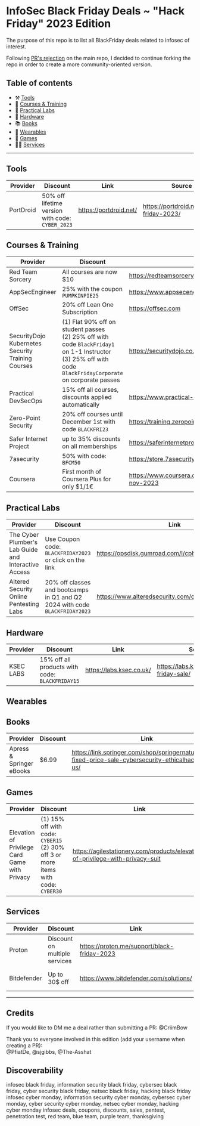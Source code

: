 # InfoSec Black Friday Deals ~ "Hack Friday" 2023 Edition
The purpose of this repo is to list all BlackFriday deals related to infosec of interest.

Following [PR's rejection](https://github.com/0x90n/InfoSec-Black-Friday/pull/183) on the main repo, I decided to continue forking the repo in order to create a more community-oriented version.

## Table of contents
* ⚒️ [Tools](#tools)
* 🏫 [Courses & Training](#courses--training)
* 🧪 [Practical Labs](#practical-labs)
* 🔧 [Hardware](#hardware)
* 📚 [Books](#books)
* 👕 [Wearables](#wearables)
* 💾 [Games](#games)
* 🤝🏼 [Services](#services)


-----------------------------------------------------------------------------------------

## Tools
| Provider | Discount | Link | Source |
| --- | --- | --- | --- |
|PortDroid | 50% off lifetime version with code: `CYBER_2023` | https://portdroid.net/ | https://portdroid.net/black-friday-2023/ |

## Courses & Training
| Provider | Discount | Link | Source |
| --- | --- | --- | --- |
| Red Team Sorcery | All courses are now $10 | https://redteamsorcery.teachable.com/  | https://twitter.com/Ox4d5a/status/1720987918142173414 |
| AppSecEngineer | 25% with the coupon `PUMPKINPIE25` | https://www.appsecengineer.com/ | https://twitter.com/AppSecEngineer/status/1722675950775828812 |
| OffSec | 20% off Lean One Subscription | https://offsec.com | Banner at the bottom of the website  |
| SecurityDojo Kubernetes Security Training Courses | (1) Flat 90% off on student passes <br /> (2) 25% off with code `BlackFriday1` on 1-1 Instructor<br /> (3) 25% off with code `BlackFridayCorporate` on corporate passes | https://securitydojo.co.in/courses.html#bookTrainings | https://www.linkedin.com/feed/update/urn:li:activity:7130002008194891777 |
| Practical DevSecOps | 15% off all courses, discounts applied automatically | https://www.practical-devsecops.com/ | https://www.practical-devsecops.com/black-friday/  |
| Zero-Point Security | 20% off courses until December 1st with code `BLACKFRI23`  | https://training.zeropointsecurity.co.uk |  |
| Safer Internet Project | up to 35% discounts on all memberships | https://saferinternetproject.com.au/  | https://twitter.com/saferinternetpr/status/1721050353356177788  | 
|7asecurity | 50% with code: `BFCM50` | https://store.7asecurity.com/ | banner |
| Coursera | First month of Coursera Plus for only $1/1€ | https://www.coursera.org/courseraplus/special/onedollar-nov-2023 | https://www.coursera.org/collections/2023-black-friday-it-courses |


## Practical Labs
| Provider | Discount | Link | Source |
| --- | --- | --- | --- |
|The Cyber Plumber's Lab Guide and Interactive Access | Use Coupon code: `BLACKFRIDAY2023` or click on the link | https://opsdisk.gumroad.com/l/cphlab/blackfriday2023  | https://twitter.com/opsdisk/status/1724115449674146235 |
| Altered Security Online Pentesting Labs  | 20% off classes and bootcamps in Q1 and Q2 2024 with code `BLACKFRIDAY2023` | https://www.alteredsecurity.com/online-labs | https://twitter.com/AlteredSecurity/status/1719755796349624584  | 


## Hardware
| Provider | Discount | Link | Source |
| --- | --- | --- | --- |
|KSEC LABS | 15% off all products with code: `BLACKFRIDAY15` | https://labs.ksec.co.uk/ | https://labs.ksec.co.uk/black-friday-sale/ |


## Wearables


## Books
| Provider | Discount | Link | Source |
| --- | --- | --- | --- |
| Apress & Springer eBooks | $6.99 | https://link.springer.com/shop/springernature/cyber-fixed-price-sale-cybersecurity-ethicalhacking/en-us/ |  |


## Games
| Provider | Discount | Link | Source |
| --- | --- | --- | --- |
| Elevation of Privilege Card Game with Privacy | (1) 15% off with code: `CYBER15` <br />(2) 30% off 3 or more items with code: `CYBER30` | https://agilestationery.com/products/elevation-of-privilege-with-privacy-suit | Website |


## Services
| Provider | Discount | Link | Source |
| --- | --- | --- | --- |
| Proton | Discount on multiple services | https://proton.me/support/black-friday-2023 | website |
| Bitdefender | Up to 30$ off | https://www.bitdefender.com/solutions/ | https://www.businesswire.com/news/home/20231111912364/en/Bitdefender-Black-Friday-2023-Summary-of-Early-VPN-Total-Security-Antivirus-Offers-Shared-by-Retail-Fuse |


-----------------------------------------------------------------------------------------


## Credits
If you would like to DM me a deal rather than submitting a PR: @CriimBow  

Thank you to everyone involved in this edition (add your username when creating a PR):   
@PfiatDe, @sjgibbs, @The-Asshat

## Discoverability
infosec black friday, information security black friday, cybersec black friday, cyber security black friday, netsec black friday, hacking black friday
infosec cyber monday, information security cyber monday, cybersec cyber monday, cyber security cyber monday, netsec cyber monday, hacking cyber monday
infosec deals, coupons, discounts, sales, pentest, penetration test, red team, blue team, purple team, thanksgiving
